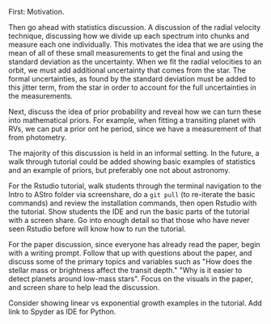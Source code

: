 
First: Motivation.

Then go ahead with statistics discussion. A discussion of the radial velocity technique, discussing how we divide up each spectrum into chunks and measure each one individually. This motivates the idea that we are using the mean of all of these small measurements to get the final and using the standard deviation as the uncertainty. When we fit the radial velocities to an orbit, we must add additional uncertainty that comes from the star. The formal uncertainties, as found by the standard deviation must be added to this jitter term, from the star in order to account for the full uncertainties in the measurements.  

Next, discuss the idea of prior probability and reveal how we can turn these into mathematical priors. For example, when fitting a transiting planet with RVs, we can put a prior ont he period, since we have a measurement of that from photometry.

The majority of this discussion is held in an informal setting. In the future, a walk through tutorial could be added showing basic examples of statistics and an example of priors, but preferably one not about astronomy.

For the Rstudio tutorial, walk students through the terminal navigation to the Intro to AStro folder via screenshare, do a  `git pull` (to re-iterate the basic commands) and review the installation commands, then open Rstudio with the tutorial. Show students the IDE and run the basic parts of the tutorial with a screen share. Go into enough detail so that those who have never seen Rstudio before will know how to run the tutorial. 

For the paper discussion, since everyone has already read the paper, begin with a writing prompt.  Follow that up with questions about the paper, and discuss some of the primary topics and variables such as "How does the stellar mass or brightness affect the transit depth." "Why is it easier to detect planets around low-mass stars". Focus on the visuals in the paper, and screen share to help lead the discussion.

Consider showing linear vs exponential growth examples in the tutorial. Add link to Spyder as IDE for Python.
